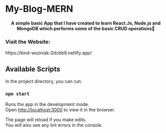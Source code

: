 # My-Blog-MERN
<p align="center">
  <strong>A simple basic App that I have created to learn React.Js, Node.js and MongoDB which performs some of the basic CRUD operations🚀</strong>
</p>

<h3>
Visit the Website:
</h3> 
https://kind-wozniak-2dcbb9.netlify.app/


## Available Scripts

In the project directory, you can run:

### `npm start`

Runs the app in the development mode.\
Open [http://localhost:3000](http://localhost:3000) to view it in the browser.

The page will reload if you make edits.\
You will also see any lint errors in the console.
